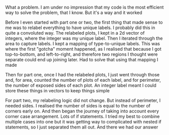 What a problem. I am under no impression that my code is the most efficient way to solve the problem, that I know. But it's a way and it worked

Before I even started with part one or two, the first thing that made sense to me was to relabel everything to have unique labels. I probably did this in quite a convoluted way. The relabeled plots, I kept in a 2d vector of integers, where the integer was my unique label. Then I iterated through the area to capture labels. I kept a mapping of type-to-unique labels. This was where the first "gotcha" moment happened, as I realised that because I got top-to-bottom, and left-to-right, and therefore two regions I thought were separate could end up joining later. Had to solve that using that mapping I made

Then for part one, once I had the relabeled plots, I just went through those and, for area, counted the number of plots of each label, and for perimeter, the number of exposed sides of each plot. An integer label meant I could store these things in vectors to keep things simple

For part two, my relabeling logic did not change. But instead of perimeter, I needed sides. I realised the number of sides is equal to the number of corners early on. And then began the journey of taking into account every corner case arrangement. Lots of if statements. I tried my best to combine multiple cases into one but it was getting way to complicated with nested if statements, so I just separated them all out. And there we had our answer
